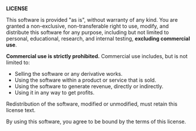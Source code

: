 **LICENSE**

This software is provided "as is", without warranty of any kind.  You are granted a non-exclusive, non-transferable right to use, modify, and distribute this software for any purpose, including but not limited to personal, educational, research, and internal testing, **excluding commercial use**.

**Commercial use is strictly prohibited.** Commercial use includes, but is not limited to:

*   Selling the software or any derivative works.
*   Using the software within a product or service that is sold.
*   Using the software to generate revenue, directly or indirectly.
*   Using it in any way to get profits.

Redistribution of the software, modified or unmodified, must retain this license text.

By using this software, you agree to be bound by the terms of this license.
